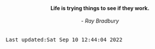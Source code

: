 
<div align="center"><b><span>Life is trying things to see if they work.</span></b><br><br><i> - Ray Bradbury</i></div>
<br><br><kbd>Last updated:Sat Sep 10 12:44:04 2022</kbd>